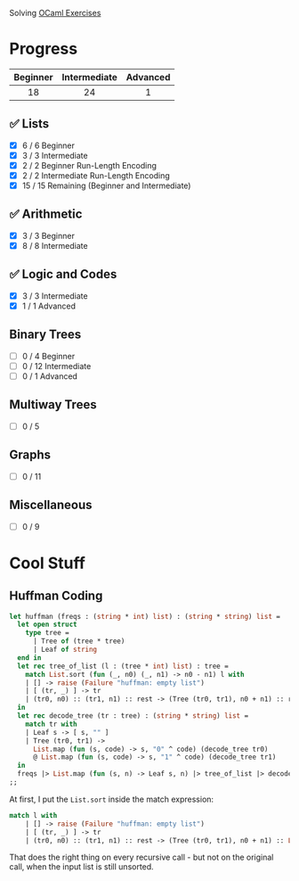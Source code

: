 Solving [OCaml Exercises](https://ocaml.org/exercises)

# Progress
| Beginner | Intermediate | Advanced |
| :------: | :----------: | :------: |
| 18       | 24           | 1        |

## :white_check_mark: Lists
- [X] 6 / 6 Beginner
- [X] 3 / 3 Intermediate
- [X] 2 / 2 Beginner Run-Length Encoding
- [X] 2 / 2 Intermediate Run-Length Encoding
- [X] 15 / 15 Remaining (Beginner and Intermediate)

## :white_check_mark: Arithmetic
- [X] 3 / 3 Beginner
- [X] 8 / 8 Intermediate

## :white_check_mark: Logic and Codes
- [X] 3 / 3 Intermediate
- [X] 1 / 1 Advanced

## Binary Trees
- [ ] 0 / 4 Beginner
- [ ] 0 / 12 Intermediate
- [ ] 0 / 1 Advanced

## Multiway Trees
- [ ] 0 / 5

## Graphs
- [ ] 0 / 11

## Miscellaneous
- [ ] 0 / 9

# Cool Stuff

## Huffman Coding
```ocaml
let huffman (freqs : (string * int) list) : (string * string) list =
  let open struct
    type tree =
      | Tree of (tree * tree)
      | Leaf of string
  end in
  let rec tree_of_list (l : (tree * int) list) : tree =
    match List.sort (fun (_, n0) (_, n1) -> n0 - n1) l with
    | [] -> raise (Failure "huffman: empty list")
    | [ (tr, _) ] -> tr
    | (tr0, n0) :: (tr1, n1) :: rest -> (Tree (tr0, tr1), n0 + n1) :: rest |> tree_of_list
  in
  let rec decode_tree (tr : tree) : (string * string) list =
    match tr with
    | Leaf s -> [ s, "" ]
    | Tree (tr0, tr1) ->
      List.map (fun (s, code) -> s, "0" ^ code) (decode_tree tr0)
      @ List.map (fun (s, code) -> s, "1" ^ code) (decode_tree tr1)
  in
  freqs |> List.map (fun (s, n) -> Leaf s, n) |> tree_of_list |> decode_tree
;;
```
At first, I put the ```List.sort``` inside the match expression:
```ocaml
match l with
    | [] -> raise (Failure "huffman: empty list")
    | [ (tr, _) ] -> tr
    | (tr0, n0) :: (tr1, n1) :: rest -> (Tree (tr0, tr1), n0 + n1) :: List.sort (fun (_, n0) (_, n1) -> n0 - n1) rest |> tree_of_list
```
That does the right thing on every recursive call - but not on the original call, when the input list is still unsorted.